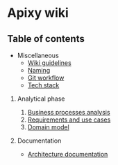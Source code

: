 # Apixy wiki

## Table of contents

- Miscellaneous
  - [Wiki guidelines](./misc/wiki-guidelines)
  - [Naming](./misc/Naming)
  - [Git workflow](./misc/Git)
  - [Tech stack](./misc/tech-stack)

1. Analytical phase
   1. [Business processes analysis](./it1/01_business-processes)
   2. [Requirements and use cases](./it1/02_requirements)
   3. [Domain model](./it1/03_domain-model)

2. Documentation
   - [Architecture documentation](./architecture-documentation)
